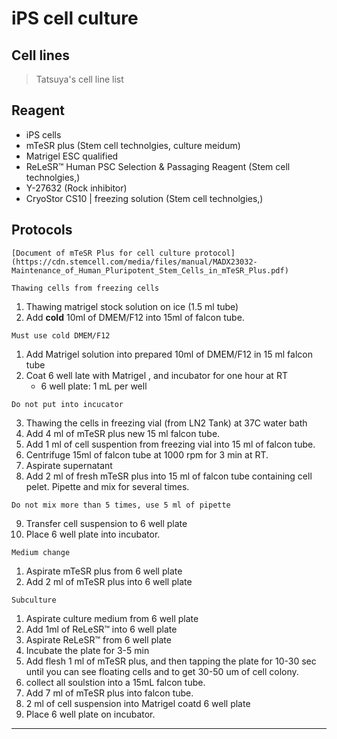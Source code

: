 # iPS cell culture

## Cell lines
>
> Tatsuya's cell line list

## Reagent

- iPS cells
- mTeSR plus (Stem cell technolgies, culture meidum)
- Matrigel ESC qualified
- ReLeSR™ Human PSC Selection & Passaging Reagent (Stem cell technolgies,)
- Y-27632 (Rock inhibitor)
- CryoStor CS10 | freezing solution  (Stem cell technolgies,)

## Protocols

```{seealso}
[Document of mTeSR Plus for cell culture protocol](https://cdn.stemcell.com/media/files/manual/MADX23032-Maintenance_of_Human_Pluripotent_Stem_Cells_in_mTeSR_Plus.pdf)
```

``Thawing cells from freezing cells``

1. Thawing matrigel stock solution on ice (1.5 ml tube)
2. Add __cold__ 10ml of DMEM/F12 into 15ml of falcon tube.

```{important}
Must use cold DMEM/F12
```

1. Add Matrigel solution into prepared 10ml of DMEM/F12 in 15 ml falcon tube
2. Coat 6 well late with Matrigel , and incubator for one hour at RT
   - 6 well plate: 1 mL per well

```{important}
Do not put into incucator
```

3. Thawing the cells in freezing vial (from LN2 Tank) at 37C water bath
4. Add 4 ml of mTeSR plus new 15 ml falcon tube.
5. Add 1 ml of cell suspention from freezing vial into 15 ml of falcon tube.
6. Centrifuge 15ml of falcon tube at 1000 rpm for 3 min at RT.
7.  Aspirate supernatant
8.  Add 2 ml of fresh mTeSR plus into 15 ml of falcon tube containing cell pelet. Pipette and mix for several times.

```{important}
Do not mix more than 5 times, use 5 ml of pipette
```

9. Transfer cell suspension to 6 well plate
10. Place 6 well plate into incubator.

``Medium change``

1. Aspirate mTeSR plus from 6 well plate
2. Add 2 ml of mTeSR plus into 6 well plate

``Subculture``

1. Aspirate culture medium from 6 well plate
2. Add 1ml of ReLeSR™ into 6 well plate
3. Aspirate ReLeSR™ from 6 well plate
4. Incubate the plate for 3-5 min
5. Add flesh 1 ml of mTeSR plus, and then tapping the plate for 10-30 sec until you can see floating cells and to get 30-50 um of cell colony.
6. collect all soulstion into a 15mL falcon tube.
7. Add 7 ml of mTeSR plus into falcon tube.
8. 2 ml of cell suspension into Matrigel coatd 6 well plate
9. Place 6 well plate on incubator.

---

